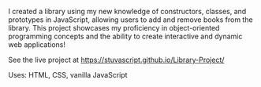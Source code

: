 I created a library using my new knowledge of constructors, classes, and prototypes in JavaScript, allowing users to add and remove books from the library. This project showcases my proficiency in object-oriented programming concepts and the ability to create interactive and dynamic web applications!

See the live project at https://stuvascript.github.io/Library-Project/

Uses: HTML, CSS, vanilla JavaScript

